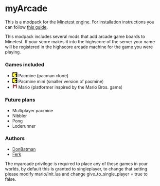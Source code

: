 # myArcade

This is a modpack for the [Minetest engine](http://www.minetest.net/).
For installation instructions you can follow [this guide](http://dev.minetest.net/Installing_Mods).

This modpack includes several mods that add arcade game boards to Minetest.
If your score makes it into the highscore of the server your name will be registered in the highscore arcade machine for the game you were playing.

### Games included

* ![icon](pacmine/textures/pacmine_1.png) Pacmine (pacman clone)
* ![icon](pacmine/textures/pacmine_1.png) Pacmine mini (smaller version of pacmine)
* ![icon](mario/textures/mario_m.png) Mario (platformer inspired by the Mario Bros. game)

### Future plans

* Multiplayer pacmine
* Nibbler
* Pong
* Loderunner

### Authors

* [DonBatman](https://github.com/DonBatman/)
* [Ferk](https://github.com/Ferk/)

The myarcade privilege is required to place any of these games in your worlds, by default this is granted to singleplayer, to change that setting please modify mario/init.lua and change give_to_single_player = true to false.
